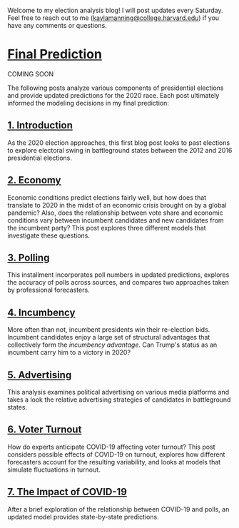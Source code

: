 Welcome to my election analysis blog! I will post updates every Saturday. Feel free to reach out to me ([kaylamanning@college.harvard.edu](kaylamanning@college.harvard.edu)) if you have any comments or questions.

# [Final Prediction]()
COMING SOON

The following posts analyze various components of presidential elections and provide updated predictions for the 2020 race. Each post ultimately informed the modeling decisions in my final prediction:

## [1. Introduction](posts/intro.md)
As the 2020 election approaches, this first blog post looks to past elections to explore electoral swing in battleground states between the 2012 and 2016 presidential elections.

## [2. Economy](posts/economy.md)
Economic conditions predict elections fairly well, but how does that translate to 2020 in the midst of an economic crisis brought on by a global pandemic? Also, does the relationship between vote share and economic conditions vary between incumbent candidates and new candidates from the incumbent party? This post explores three different models that investigate these questions.

## [3. Polling](posts/polling.md)
This installment incorporates poll numbers in updated predictions, explores the accuracy of polls across sources, and compares two approaches taken by professional forecasters.

## [4. Incumbency](posts/incumbency.md)
More often than not, incumbent presidents win their re-election bids. Incumbent candidates enjoy a large set of structural advantages that collectively form the *incumbency advantage*. Can Trump's status as an incumbent carry him to a victory in 2020? 

## [5. Advertising](posts/ads.md)
This analysis examines political advertising on various media platforms and takes a look the relative advertising strategies of candidates in battleground states.

## [6. Voter Turnout](posts/turnout.md)
How do experts anticipate COVID-19 affecting voter turnout? This post considers possible effects of COVID-19 on turnout, explores how different forecasters account for the resulting variability, and looks at models that simulate fluctuations in turnout.

## [7. The Impact of COVID-19](posts/shocks.md)
After a brief exploration of the relationship between COVID-19 and polls, an updated model provides state-by-state predictions.

